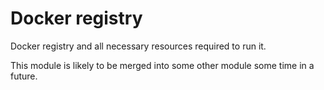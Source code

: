 # Docker registry

Docker registry and all necessary resources required to run it.

This module is likely to be merged into some other module some time in a future.

